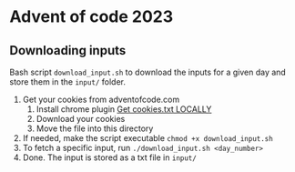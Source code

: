 # Advent of code 2023

## Downloading inputs
Bash script `download_input.sh` to download the inputs for a given day and store them in the `input/` folder.
1. Get your cookies from adventofcode.com
   1. Install chrome plugin [Get cookies.txt LOCALLY](https://chromewebstore.google.com/detail/get-cookiestxt-locally/cclelndahbckbenkjhflpdbgdldlbecc)
   2. Download your cookies
   3. Move the file into this directory
2. If needed, make the script executable `chmod +x download_input.sh`
3. To fetch a specific input, run `./download_input.sh <day_number>`
4. Done. The input is stored as a txt file in `input/`
